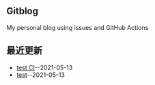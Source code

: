 ## Gitblog
My personal blog using issues and GitHub Actions
## 最近更新
- [test CI](https://github.com/JINJITING/test/issues/2)--2021-05-13
- [test](https://github.com/JINJITING/test/issues/1)--2021-05-13

